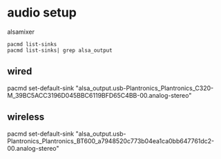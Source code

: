 # audio setup

alsamixer
```
pacmd list-sinks
pacmd list-sinks| grep alsa_output
```

## wired
pacmd set-default-sink "alsa_output.usb-Plantronics_Plantronics_C320-M_39BC5ACC3196D045BBC6119BFD65C4BB-00.analog-stereo"

## wireless
pacmd set-default-sink "alsa_output.usb-Plantronics_Plantronics_BT600_a7948520c773b04ea1ca0bb647761dc2-00.analog-stereo"

